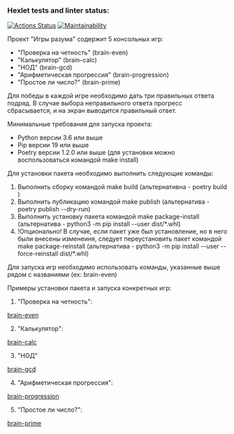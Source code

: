 ### Hexlet tests and linter status:
[![Actions Status](https://github.com/alldost/python-project-49/actions/workflows/hexlet-check.yml/badge.svg)](https://github.com/alldost/python-project-49/actions)
[![Maintainability](https://api.codeclimate.com/v1/badges/38b2e975660c21c973a6/maintainability)](https://codeclimate.com/github/alldost/python-project-49/maintainability)


Проект "Игры разума" содержит 5 консольных игр:

- "Проверка на четность" (brain-even)
- "Калькулятор" (brain-calc)
- "НОД" (brain-gcd)
- "Арифметическая прогрессия" (brain-progression)
- "Простое ли число?" (brain-prime) 

Для победы в каждой игре необходимо дать три правильных ответа подряд. В случае выбора неправильного ответа
прогресс сбрасывается, и на экран выводится правильный ответ. 


Минимальные требования для запуска проекта:

- Python версии 3.6 или выше
- Pip версии 19 или выше
- Poetry версии 1.2.0 или выше (для установки можно воспользоваться командой make install)


Для установки пакета необходимо выполнить следующие команды:

1) Выполнить сборку командой make build (альтернативна - poetry build )
2) Выполнить публикацию командой make publish (альтернатива - poetry publish --dry-run)
3) Выполнить установку пакета командой make package-install (альтернатива - python3 -m pip install --user dist/*.whl)
4) !Опционально! В случае, если пакет уже был установление, но в него были внесены изменеиня, следует 
переустановить пакет командой make package-reinstall 
(альтернатива - python3 -m pip install --user --force-reinstall dist/*.whl)


Для запуска игр необходимо использовать команды, указанные выше рядом с названиями (ex: brain-even)

Примеры установки пакета и запуска конкретных игр:

1. "Проверка на четность":

[brain-even](https://asciinema.org/a/GUX57w2exnhHn3IwucJa1HtoE)

2. "Калькулятор":

[brain-calc](https://asciinema.org/a/4Yd587oZw9oYQdA6WKyrnzlTI)

3. "НОД"

[brain-gcd](https://asciinema.org/a/uQGcIzjq0bEcmSYsb3njppWvT)

4. "Арифметическая прогрессия":

[brain-progression](https://asciinema.org/a/6fZPR1C77M22u9JoAN99UunB0)

5. "Простое ли число?":

[brain-prime](https://asciinema.org/a/O3MGcse9ba2Zv5ITkhUd14mMC)
